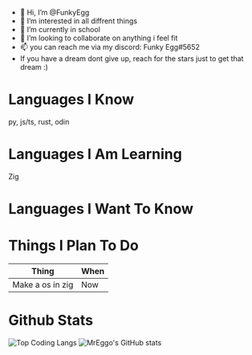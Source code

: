 - 👋 Hi, I’m @FunkyEgg
- 👀 I’m interested in all diffrent things
- 🌱 I’m currently in school
- 💞️ I’m looking to collaborate on anything i feel fit
- 📫 you can reach me via my discord: Funky Egg#5652
- If you have a dream dont give up, reach for the stars just to get that dream :)

# Languages I Know
py, js/ts, rust, odin

# Languages I Am Learning
Zig

# Languages I Want To Know

# Things I Plan To Do
| Thing | When |
| ----- | ---- |
| Make a os in zig | Now |

# Github Stats

![Top Coding Langs](https://github-readme-stats.vercel.app/api/top-langs/?username=FunkyEgg&theme=tokyonight)
![MrEggo's GitHub stats](https://github-readme-stats.vercel.app/api?username=FunkyEgg&count_private=true&theme=tokyonight)
